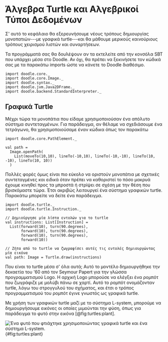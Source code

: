 # Άλγεβρα Turtle και Αλγεβρικοί Τύποι Δεδομένων

Σ' αυτό το κεφάλαιο θα εξερευνήσουμε νέους τρόπους δημιουργίας μονοπατιών---με γραφικά turtle---και θα μάθουμε μερικούς καινούριους τρόπους χειρισμού λιστών και συναρτήσεων.

<div class="callout callout-info">
Τα προγράμματά σας θα δουλέψουν αν τα εκτελείτε από την κονσόλα SBT που υπάρχει μέσα στο Doodle. Αν όχι, θα πρέπει να ξεκινήσετε τον κώδικά σας με τα παρακάτω imports ώστε να κάνετε το Doodle διαθέσιμο.


```tut:silent
import doodle.core._
import doodle.core.Image._
import doodle.syntax._
import doodle.jvm.Java2DFrame._
import doodle.backend.StandardInterpreter._
```
</div>

## Γραφικά Turtle

Μέχρι τώρα τα μονοπάτια που είδαμε χρησιμοποιούσαν ένα απόλυτο σύστημα συντεταγμένων.
Για παράδειγμα, αν θέλαμε να σχεδιάσουμε ένα τετράγωνο, θα χρησιμοποιούσαμε έναν κώδικα όπως τον παρακάτω

```tut:silent:book
import doodle.core.PathElement._

val path = 
  Image.openPath(
    List(moveTo(10,10), lineTo(-10,10), lineTo(-10,-10), lineTo(10, -10), lineTo(10, 10))
  )
```

Πολλές φορές όμως είναι πιο εύκολο να οριστούν μονοπάτια με σχετικές συντεταγμένες και ειδικά όταν πρέπει να καθοριστεί το πόσο μακρυά έχουμε κινηθεί προς τα μπροστά ή στρίψει σε σχέση με την θέση που βρισκόμαστε τώρα.
Έτσι ακριβώς λειτουργεί ένα σύστημα γραφικών turtle.
Παρακάτω μπορείτε να δείτε ένα παράδειγμα.

```tut:silent:book
import doodle.turtle._
import doodle.turtle.Instruction._

// Δημιούργησε μία λίστα εντολών για το turtle
val instructions: List[Instruction] = 
  List(forward(10), turn(90.degrees), 
       forward(10), turn(90.degrees), 
       forward(10), turn(90.degrees), 
       forward(10))

// Ζήτα από το turtle να ζωγραφίσει αυτές τις εντολές δημιουργώντας μία εικόνα
val path: Image = Turtle.draw(instructions)
```

Που είναι το turtle μέσα σ' όλα αυτά;
Αυτό το μοντέλο δημιουργήθηκε την δεκαετία του '60 από τον Seymour Papert για την γλώσσα προγραμματισμού Logo.
Η αρχική Logo μπορούσε να ελέγξει ένα ρομπότ που ζωγράφιζε με μολύβι πάνω σε χαρτί.
Αυτό το ρομπότ ονομάζονταν turtle, λόγω του στρογγυλού του σχήματος, και έτσι ο τρόπος προγραμματισμού του ρομπότ έγινε γνωστός ως γραφικά turtle.

Με χρήση των γραφικών turtle μαζί με το σύστημα L-system, μπορούμε να δημιουργήσουμε εικόνες οι οποίες μιμούνται την φύση, όπως για παράδειγμα το φυτό στην εικόνα [@fig:turtles:plant].

![Ένα φυτό που φτιάχτηκε χρησιμοποιώντας γραφικά turtle και ένα σύστημα L-system.](src/pages/turtles/plant.pdf+svg){#fig:turtles:plant}
